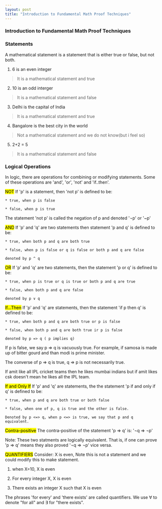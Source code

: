 ```yaml
---
layout: post
title: "Introduction to Fundamental Math Proof Techniques"
---
```


### Introduction to Fundamental Math Proof Techniques




### Statements

A mathematical statement is a statement that is either true or false, but not both.

1) 6 is an even integer
> It is a mathematical statement and true

2) 10 is an odd interger
> It is a mathematical statement and false

3) Delhi is the capital of India
> It is a mathematical statement and true

4) Bangalore is the best city in the world
> Not a mathematical statement and we do not know(but i feel so)

5) 2+2 = 5 
> It is a mathematical statement and false


### Logical Operations

In logic, there are operations for combining or modifying statements. Some of these operations are 'and', 'or', 'not' and 'if..then'.

<mark>NOT</mark> If 'p' is a statement, then 'not p' is defined to be:

	* true, when p is false

	* false, when p is true

The statement 'not p' is called the negation of p and denoted '¬p' or '~p'


<mark>AND</mark> If 'p' and 'q' are two statements then statement 'p and q' is defined to be:

	* true, when both p and q are both true

	* false, when p is false or q is false or both p and q are false

	denoted by p ^ q

<mark>OR</mark> If 'p' and 'q' are two statements, then the statement 'p or q' is defined to be:

	* true, when p is true or q is true or both p and q are true

	* false, when both p and q are false

	denoted by p ∨ q


<mark>If...Then</mark> If 'p' and 'q' are statements, then the statement 'if p then q' is defined to be:

	* true, when both p and q are both true or p is false

	* false, when both p and q are both true ir p is false

	denoted by p => q ( p implies q)

If p is false, we say p => q is vacuously true. For example, if samosa is made up of bitter gourd and than modi is prime minister.

The converse of p => q is true, q => p is not necessarily true.

If amit like all IPL cricket teams then he likes mumbai indians but if amit likes csk doesn't mean he likes all the IPL team.

<mark>If and Only If</mark> If 'p'  and 'q' are statements, the the statement 'p if and only if q' is defined to be:

	* true, when p and q are both true or both false

	* false, when one of p, q is true and the other is false.

	Denoted by p <=> q, when p <=> is true, we say that p and q equivalent.

<mark>Contra-positive</mark> The contra-positive of the statement 'p => q' is: '¬q => ¬p'


Note: These two statments are logically equivalent. That is, if one can prove 'p => q' means they also proved '¬q => ¬p' vice versa.


<mark>QUANTIFIERS</mark> Consider: X is even, Note this is not a statement and we could modify this to make statement.

1) when X=10, X is even

2) For every integer X, X is even

3) There exists an integer X such that X is even

The phrases 'for every' and 'there exists' are called quantifiers. We use ∀ to denote "for all" and ∃ for "there exists".
